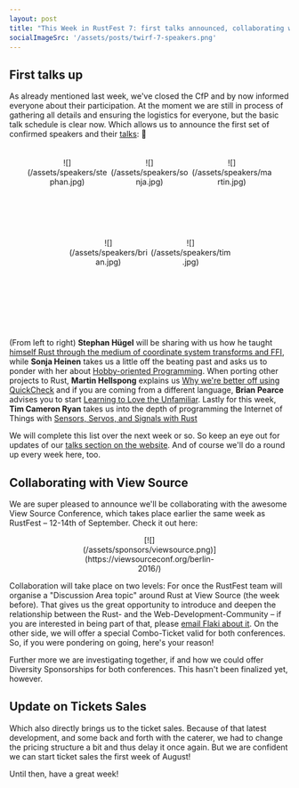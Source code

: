 ```yaml
---
layout: post
title: "This Week in RustFest 7: first talks announced, collaborating with viewsource"
socialImageSrc: '/assets/posts/twirf-7-speakers.png'
---
```


## First talks up

As already mentioned last week, we've closed the CfP and by now informed everyone about their participation. At the moment we are still in process of gathering all details and ensuring the logistics for everyone, but the basic talk schedule is clear now. Which allows us to announce the first set of  confirmed speakers and their [talks](/talks/): 🎉

<div markdown="1" style="text-align: center; margin: 2.5em auto">
  <span style="height:15vw; width:15vw; display: inline-block; vertical-align: middle" markdown="1">![](/assets/speakers/stephan.jpg)</span> <span style="height:15vw; width:15vw; display: inline-block; vertical-align: middle" markdown="1">![](/assets/speakers/sonja.jpg)</span> <span style="height:15vw; width:15vw; display: inline-block; vertical-align: middle" markdown="1">![](/assets/speakers/martin.jpg)</span> <span style="height:15vw; width:15vw; display: inline-block; vertical-align: middle" markdown="1">![](/assets/speakers/brian.jpg)</span> <span style="height:15vw; width:15vw; display: inline-block; vertical-align: middle" markdown="1">![](/assets/speakers/tim.jpg)</span>
</div>


(From left to right) **Stephan Hügel** will be sharing with us how he taught [himself Rust through the medium of coordinate system transforms and FFI](/talks/#teaching-myself-rust-through-the-medium-of-coordinate-system-transforms-and-ffi), while **Sonja Heinen** takes us a little off the beating past and asks us to ponder with her about [Hobby-oriented Programming](/talks/#hobby-oriented-programming). When porting other projects to Rust, **Martin Hellspong** explains us [Why we're better off using QuickCheck](/talks/#why-you-d-be-better-off-using-quickcheck-when-porting-to-rust) and if you are coming from a different language,  **Brian Pearce** advises you to start [Learning to Love the Unfamiliar](/talks/#learning-to-love-the-unfamiliar). Lastly for this week, **Tim Cameron Ryan** takes us into the depth of programming the Internet of Things with [Sensors, Servos, and Signals with Rust](/talks/#sensors-servos-and-signals-with-rust)


We will complete this list over the next week or so. So keep an eye out for updates of our [talks section on the website](/talks/). And of course we'll do a round up every week here, too.


## Collaborating with View Source

We are super pleased to announce we'll be collaborating with the awesome View Source Conference, which takes place earlier the same week as RustFest – 12-14th of September. Check it out here:

<div markdown="1" style="text-align: center; min-width: 220px; width: 25vw; margin: 0 auto">
[![](/assets/sponsors/viewsource.png)](https://viewsourceconf.org/berlin-2016/)
</div>

Collaboration will take place on two levels: For once the RustFest team will organise a "Discussion Area topic" around Rust at View Source (the week before). That gives us the great opportunity to introduce and deepen the relationship between the Rust- and the Web-Development-Community – if you are interested in being part of that, please [email Flaki about it](mailto:flaki@rustfest.eu). On the other side, we will offer a special Combo-Ticket valid for both conferences. So, if you were pondering on going, here's your reason!

Further more we are investigating together, if and how we could offer Diversity Sponsorships for both conferences. This hasn't been finalized yet, however.


## Update on Tickets Sales

Which also directly brings us to the ticket sales. Because of that latest development, and some back and forth with the caterer, we had to change the pricing structure a bit and thus delay it once again. But we are confident we can start ticket sales the first week of August!

Until then, have a great week!
